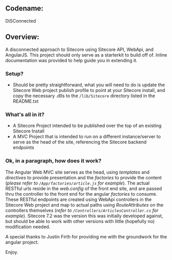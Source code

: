 ## Codename: 
DiSConnected

## Overview: 
A disconnected approach to Sitecore using Sitecore API, WebApi, and AngularJS.  This project should only serve as a starterkit to build off of.  Inline documentation was provided to help guide you in extending it.

### Setup? ###

* Should be pretty straightforward, what you will need to do is update the Sitecore Web project publish profile to point at your Sitecore install, and copy the necessary .dlls to the `/lib/Sitecore` directory listed in the README.txt

### What's all in it? ###

* A Sitecore Project intended to be published over the top of an existing Sitecore Install
* A MVC Project that is intended to run on a different instance/server to serve as the head of the site, referencing the Sitecore backend endpoints

### Ok, in a paragraph, how does it work? ###

The Angular Web MVC site serves as the head, using *templates* and *directives* to provide presentation and the *factories* to provide the content (*please refer to `/App/factories/article.js` for example*).  The actual RESTful urls reside in the *web.config* of the front end site, and are passed thru the controller to the front end for the angular *factories* to consume.  These RESTful endpoints are created using WebApi controllers in the Sitecore Web project and map to actual paths using *RouteAttributes* on the controllers themselves (*refer to `/Controllers/ArticlesController.cs` for example*).  Sitecore 7.2 was the version this was initially developed against, but should be able to work with other versions with little (hopefully no) modification needed.

A special thanks to Justin Firth for providing me with the groundwork for the angular project.

Enjoy.